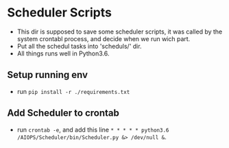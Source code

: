 # Scheduler Scripts
- This dir is supposed to save some scheduler scripts, it was called by the system crontabl process, and decide when we run wich part.
- Put all the schedul tasks into 'scheduls/' dir.
- All things runs well in Python3.6.

## Setup running env
- run `pip install -r ./requirements.txt`

## Add Scheduler to crontab
- run `crontab -e`, and add this line `* * * * * python3.6 /AIOPS/Scheduler/bin/Scheduler.py &> /dev/null &`.

